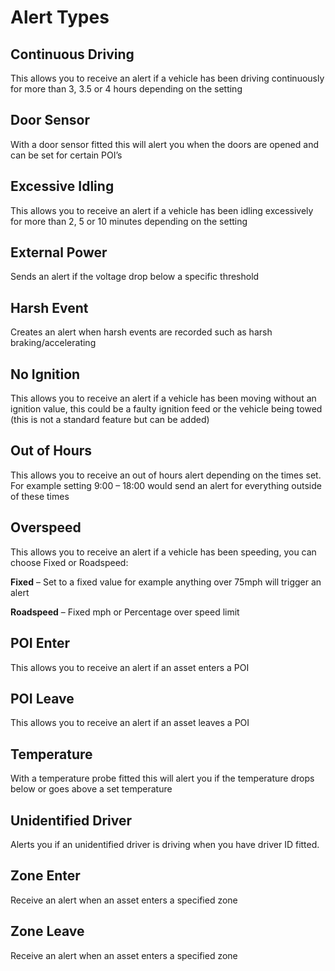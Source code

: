 # Alert Types

## Continuous Driving

This allows you to receive an alert if a vehicle has been driving continuously for more than 3, 3.5 or 4 hours depending on the setting

## Door Sensor

With a door sensor fitted this will alert you when the doors are opened and can be set for certain POI’s

## Excessive Idling

This allows you to receive an alert if a vehicle has been idling excessively for more than 2, 5 or 10 minutes depending on the setting

## External Power

Sends an alert if the voltage drop below a specific threshold

## Harsh Event

Creates an alert when harsh events are recorded such as harsh braking/accelerating

## No Ignition

This allows you to receive an alert if a vehicle has been moving without an ignition value, this could be a faulty ignition feed or the vehicle being towed (this is not a standard feature but can be added)

## Out of Hours

This allows you to receive an out of hours alert depending on the times set. For example setting 9:00 – 18:00 would send an alert for everything outside of these times

## Overspeed

This allows you to receive an alert if a vehicle has been speeding, you can choose Fixed or Roadspeed:

**Fixed** – Set to a fixed value for example anything over 75mph will trigger an alert

**Roadspeed** – Fixed mph or Percentage over speed limit

## POI Enter

This allows you to receive an alert if an asset enters a POI

## POI Leave

This allows you to receive an alert if an asset leaves a POI

## Temperature

With a temperature probe fitted this will alert you if the temperature drops below or goes above a set temperature

## Unidentified Driver

Alerts you if an unidentified driver is driving when you have driver ID fitted.

## Zone Enter

Receive an alert when an asset enters a specified zone

## Zone Leave

Receive an alert when an asset enters a specified zone
<!--stackedit_data:
eyJoaXN0b3J5IjpbLTU3NTM0NDIwXX0=
-->
